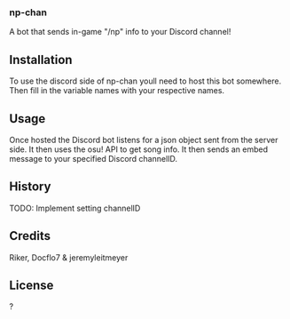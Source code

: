 ### np-chan

A bot that sends in-game "/np" info to your Discord channel!

## Installation

To use the discord side of np-chan youll need to host this bot somewhere.  Then fill in the variable names with your respective names.
 
## Usage

Once hosted the Discord bot listens for a json object sent from the server side. It then uses the osu! API to get song info. It then sends an embed message to your specified Discord channelID.
 
## History


TODO: Implement setting channelID
## Credits
  Riker, Docflo7 & jeremyleitmeyer
## License
?
